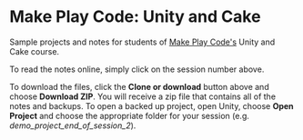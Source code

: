 # Make Play Code: Unity and Cake
Sample projects and notes for students of [Make Play Code's](http://www.makeplaycode.com/) Unity and Cake course.

To read the notes online, simply click on the session number above.

To download the files, click the **Clone or download** button above and choose **Download ZIP**. You will receive a zip file that contains all of the notes and backups. To open a backed up project, open Unity, choose **Open Project** and choose the appropriate folder for your session (e.g. *demo_project_end_of_session_2*).
